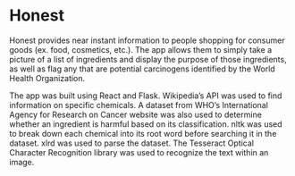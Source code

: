 # Honest

Honest provides near instant information to people shopping for consumer goods (ex. food, cosmetics, etc.). The app allows them to simply take a picture of a list of ingredients and display the purpose of those ingredients, as well as flag any that are potential carcinogens identified by the World Health Organization.

The app was built using React and Flask. Wikipedia’s API was used to find information on specific chemicals. A dataset from WHO’s International Agency for Research on Cancer website was also used to determine whether an ingredient is harmful based on its classification. nltk was used to break down each chemical into its root word before searching it in the dataset. xlrd was used to parse the dataset. The Tesseract Optical Character Recognition library was used to recognize the text within an image.

